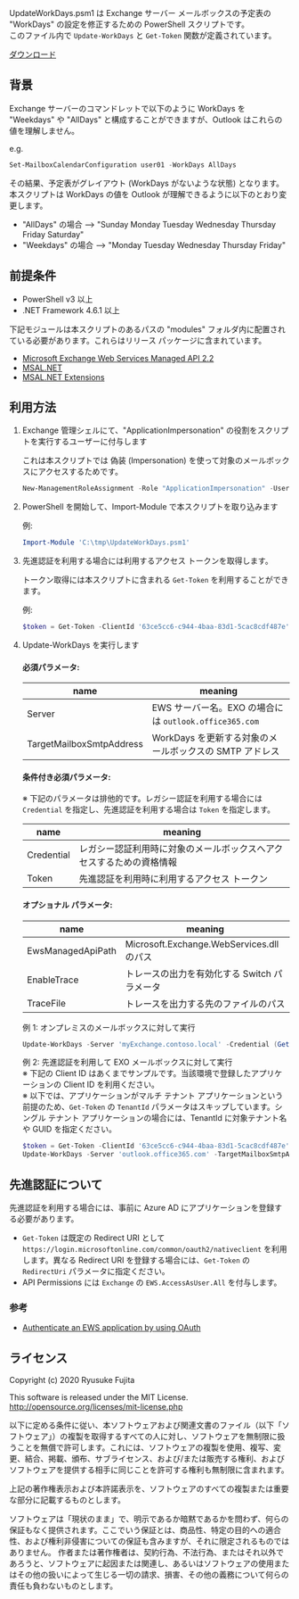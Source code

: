 UpdateWorkDays.psm1 は Exchange サーバー メールボックスの予定表の "WorkDays" の設定を修正するための PowerShell スクリプトです。  
このファイル内で `Update-WorkDays` と `Get-Token` 関数が定義されています。

[ダウンロード](https://github.com/jpmessaging/UpdateWorkDays/releases/download/v2020-11-03/UpdateWorkDays.zip)

## 背景
Exchange サーバーのコマンドレットで以下のように WorkDays を "Weekdays" や "AllDays" と構成することができますが、Outlook はこれらの値を理解しません。

e.g.
```PowerShell
Set-MailboxCalendarConfiguration user01 -WorkDays AllDays
```

その結果、予定表がグレイアウト (WorkDays がないような状態) となります。
本スクリプトは WorkDays の値を Outlook が理解できるように以下のとおり変更します。


- "AllDays" の場合  --> "Sunday Monday Tuesday Wednesday Thursday Friday Saturday"
- "Weekdays" の場合 --> "Monday Tuesday Wednesday Thursday Friday"

## 前提条件
- PowerShell v3 以上
- .NET Framework 4.6.1 以上

下記モジュールは本スクリプトのあるパスの "modules" フォルダ内に配置されている必要があります。これらはリリース パッケージに含まれています。

- [Microsoft Exchange Web Services Managed API 2.2](https://www.microsoft.com/en-us/download/details.aspx?id=42951)
- [MSAL.NET](https://www.nuget.org/packages/Microsoft.Identity.Client)
- [MSAL.NET Extensions](https://www.nuget.org/packages/Microsoft.Identity.Client.Extensions.Msal/)

## 利用方法
1. Exchange 管理シェルにて、"ApplicationImpersonation" の役割をスクリプトを実行するユーザーに付与します

   これは本スクリプトでは 偽装 (Impersonation) を使って対象のメールボックスにアクセスするためです。

   ```PowerShell
   New-ManagementRoleAssignment -Role "ApplicationImpersonation" -User contoso\administrator
   ```

2. PowerShell を開始して、Import-Module で本スクリプトを取り込みます

   例:
   ```PowerShell
   Import-Module 'C:\tmp\UpdateWorkDays.psm1'
   ```

3. 先進認証を利用する場合には利用するアクセス トークンを取得します。

   トークン取得には本スクリプトに含まれる `Get-Token` を利用することができます。

   例:
   ```PowerShell
   $token = Get-Token -ClientId '63ce5cc6-c944-4baa-83d1-5cac8cdf487e' -Scopes 'https://outlook.office365.com/EWS.AccessAsUser.All'
   ```

4. Update-WorkDays を実行します

   #### 必須パラメータ:

   | name                     | meaning                                                 |
   | ------------------------ | ------------------------------------------------------- |
   | Server                   | EWS サーバー名。EXO の場合には `outlook.office365.com`  |
   | TargetMailboxSmtpAddress | WorkDays を更新する対象のメールボックスの SMTP アドレス |


   #### 条件付き必須パラメータ:
   ※ 下記のパラメータは排他的です。レガシー認証を利用する場合には `Credential` を指定し、先進認証を利用する場合は `Token` を指定します。

   | name       | meaning                                                              |
   | ---------- | -------------------------------------------------------------------- |
   | Credential | レガシー認証利用時に対象のメールボックスへアクセスするための資格情報 |
   | Token      | 先進認証を利用時に利用するアクセス トークン                          |

   #### オプショナル パラメータ:

   | name              | meaning                                      |
   | ----------------- | -------------------------------------------- |
   | EwsManagedApiPath | Microsoft.Exchange.WebServices.dll のパス    |
   | EnableTrace       | トレースの出力を有効化する Switch パラメータ |
   | TraceFile         | トレースを出力する先のファイルのパス         |


   例 1: オンプレミスのメールボックスに対して実行
   ```PowerShell
   Update-WorkDays -Server 'myExchange.contoso.local' -Credential (Get-Credential) -TargetMailboxSmtpAddress 'user01@contoso.local'
   ```

   例 2: 先進認証を利用して EXO メールボックスに対して実行     
   ※ 下記の Client ID はあくまでサンプルです。当該環境で登録したアプリケーションの Client ID を利用ください。  
   ※ 以下では、アプリケーションがマルチ テナント アプリケーションという前提のため、`Get-Token` の `TenantId` パラメータはスキップしています。シングル テナント アプリケーションの場合には、TenantId に対象テナント名や GUID を指定ください。  

   ```PowerShell
   $token = Get-Token -ClientId '63ce5cc6-c944-4baa-83d1-5cac8cdf487e' -Scopes 'https://outlook.office365.com/EWS.AccessAsUser.All'
   Update-WorkDays -Server 'outlook.office365.com' -TargetMailboxSmtpAddress 'room01@contoso.com' -Token $token.AccessToken -EnableTrace -TraceFile 'C:\temp\trace.txt'
   ```



## 先進認証について
先進認証を利用する場合には、事前に Azure AD にアプリケーションを登録する必要があります。

- `Get-Token` は既定の Redirect URI として `https://login.microsoftonline.com/common/oauth2/nativeclient` を利用します。異なる Redirect URI を登録する場合には、`Get-Token` の `RedirectUri` パラメータに指定ください。
- API Permissions には `Exchange` の `EWS.AccessAsUser.All` を付与します。

### 参考
- [Authenticate an EWS application by using OAuth](https://docs.microsoft.com/en-us/exchange/client-developer/exchange-web-services/how-to-authenticate-an-ews-application-by-using-oauth)

## ライセンス
Copyright (c) 2020 Ryusuke Fujita

This software is released under the MIT License.  
http://opensource.org/licenses/mit-license.php

以下に定める条件に従い、本ソフトウェアおよび関連文書のファイル（以下「ソフトウェア」）の複製を取得するすべての人に対し、ソフトウェアを無制限に扱うことを無償で許可します。これには、ソフトウェアの複製を使用、複写、変更、結合、掲載、頒布、サブライセンス、および/または販売する権利、およびソフトウェアを提供する相手に同じことを許可する権利も無制限に含まれます。

上記の著作権表示および本許諾表示を、ソフトウェアのすべての複製または重要な部分に記載するものとします。

ソフトウェアは「現状のまま」で、明示であるか暗黙であるかを問わず、何らの保証もなく提供されます。ここでいう保証とは、商品性、特定の目的への適合性、および権利非侵害についての保証も含みますが、それに限定されるものではありません。 作者または著作権者は、契約行為、不法行為、またはそれ以外であろうと、ソフトウェアに起因または関連し、あるいはソフトウェアの使用またはその他の扱いによって生じる一切の請求、損害、その他の義務について何らの責任も負わないものとします。



